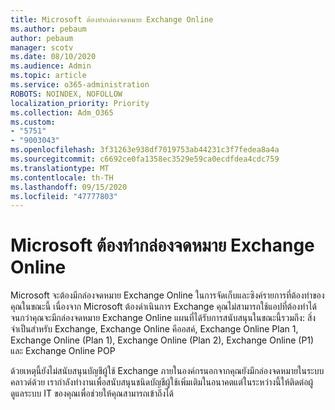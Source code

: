```yaml
---
title: Microsoft ต้องทำกล่องจดหมาย Exchange Online
ms.author: pebaum
author: pebaum
manager: scotv
ms.date: 08/10/2020
ms.audience: Admin
ms.topic: article
ms.service: o365-administration
ROBOTS: NOINDEX, NOFOLLOW
localization_priority: Priority
ms.collection: Adm_O365
ms.custom:
- "5751"
- "9003043"
ms.openlocfilehash: 3f31263e938df7019753ab44231c3f7fedea8a4a
ms.sourcegitcommit: c6692ce0fa1358ec3529e59ca0ecdfdea4cdc759
ms.translationtype: MT
ms.contentlocale: th-TH
ms.lasthandoff: 09/15/2020
ms.locfileid: "47777803"
---
```

# <a name="microsoft-to-do-requires-an-exchange-online-mailbox"></a>Microsoft ต้องทำกล่องจดหมาย Exchange Online

Microsoft จะต้องมีกล่องจดหมาย Exchange Online ในการจัดเก็บและซิงค์รายการที่ต้องทำของคุณในขณะนี้ เนื่องจาก Microsoft ต้องดำเนินการ Exchange คุณไม่สามารถใช้แอปที่ต้องทำได้จนกว่าคุณจะมีกล่องจดหมาย Exchange Online แผนที่ได้รับการสนับสนุนในขณะนี้รวมถึง: สิ่งจำเป็นสำหรับ Exchange, Exchange Online คีออสค์, Exchange Online Plan 1, Exchange Online (Plan 1), Exchange Online (Plan 2), Exchange Online (P1) และ Exchange Online POP

ด้วยเหตุนี้ยังไม่สนับสนุนบัญชีผู้ใช้ Exchange ภายในองค์กรนอกจากคุณยังมีกล่องจดหมายในระบบคลาวด์ด้วย เรากำลังทำงานเพื่อสนับสนุนชนิดบัญชีผู้ใช้เพิ่มเติมในอนาคตแต่ในระหว่างนี้ให้ติดต่อผู้ดูแลระบบ IT ของคุณเพื่อช่วยให้คุณสามารถเข้าถึงได้